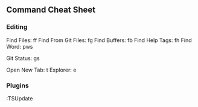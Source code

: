 ## Command Cheat Sheet

### Editing
Find Files: <Space>ff 
Find From Git Files: <Space>fg
Find Buffers: <Space>fb
Find Help Tags: <Space>fh
Find Word: <Space>pws

Git Status: <Space>gs

Open New Tab: <Space>t
Explorer: <Space>e


### Plugins
:TSUpdate


